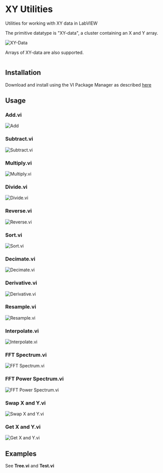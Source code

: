 # XY Utilities
Utilities for working with XY data in LabVIEW

The primitive datatype is "XY-data", a cluster containing an X and Y array.

![XY-Data](images/XY-Data.png)

Arrays of XY-data are also supported.

![]()

## Installation
Download and install using the VI Package Manager as described [here](https://levylabpitt.github.io/)

## Usage
### Add.vi

![Add](images/Add.vi.png)

### Subtract.vi

![Subtract.vi](images/Subtract.vi.png)

### Multiply.vi

![Multiply.vi](images/Multiply.vi.png)

### Divide.vi

![Divide.vi](images/Divide.vi.png)

### Reverse.vi

![Reverse.vi](images/Reverse.vi.png)

### Sort.vi

![Sort.vi](images/Sort.vi.png)

### Decimate.vi

![Decimate.vi](images/Decimate.vi.png)

### Derivative.vi

![Derivative.vi](images/Derivative.vi.png)

### Resample.vi

![Resample.vi](images/Resample.vi.png)

### Interpolate.vi

![Interpolate.vi](images/Interpolate.vi.png)

### FFT Spectrum.vi

![FFT Spectrum.vi](images/FFT-Spectrum.vi.png)

### FFT Power Spectrum.vi

![FFT Power Spectrum.vi](images/FFT-Power-Spectrum.vi.png)

### Swap X and Y.vi

![Swap X and Y.vi](images/Swap-X-and-Y.vi.png)

### Get X and Y.vi

![Get X and Y.vi](images/Get-X-and-Y.vi.png)

## Examples
See **Tree.vi** and **Test.vi**
